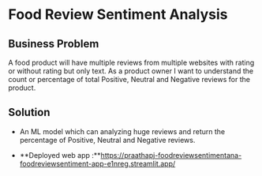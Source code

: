 # Food Review Sentiment Analysis

## **Business Problem**

A food product will have multiple reviews from multiple websites with rating or without rating but only text. As a product owner I want to understand the count or percentage of total Positive, Neutral and Negative reviews for the product.

## **Solution**
* An ML model which can analyzing huge reviews and return the percentage of Positive, Neutral and Negative reviews.

* **Deployed web app :**https://praathapj-foodreviewsentimentana-foodreviewsentiment-app-e1nreg.streamlit.app/
